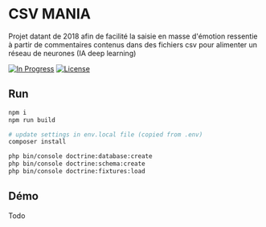 # CSV MANIA

Projet datant de 2018 afin de facilité la saisie en masse d'émotion ressentie à partir de commentaires contenus dans des fichiers csv pour alimenter un réseau de neurones (IA deep learning)

[![In Progress](https://img.shields.io/badge/in%20progress-yes-red)](https://img.shields.io/badge/in%20progress-yes-red)
[![License](https://img.shields.io/badge/License-Apache%202.0-blue.svg)](https://opensource.org/licenses/Apache-2.0)

## Run

```sh
npm i
npm run build

# update settings in env.local file (copied from .env)
composer install

php bin/console doctrine:database:create
php bin/console doctrine:schema:create
php bin/console doctrine:fixtures:load
```

## Démo

Todo

